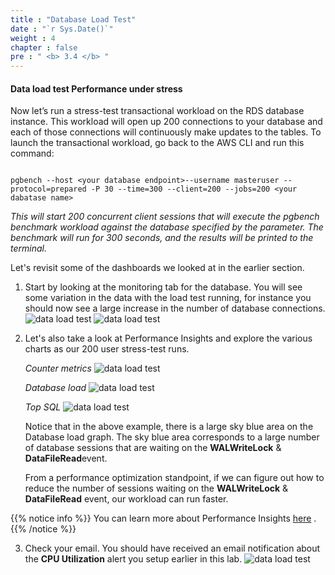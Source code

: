 ```yaml
---
title : "Database Load Test"
date : "`r Sys.Date()`"
weight : 4
chapter : false
pre : " <b> 3.4 </b> "
---
```


#### Data load test Performance under stress

Now let’s run a stress-test transactional workload on the RDS database instance. This workload will open up 200 connections to your database and each of those connections will continuously make updates to the tables. To launch the transactional workload, go back to the AWS CLI and run this command:

```

pgbench --host <your database endpoint>--username masteruser --protocol=prepared -P 30 --time=300 --client=200 --jobs=200 <your dabatase name>

```
*This will start 200 concurrent client sessions that will execute the pgbench benchmark workload against the database specified by the <your database name> parameter. The benchmark will run for 300 seconds, and the results will be printed to the terminal.*

Let's revisit some of the dashboards we looked at in the earlier section.

1. Start by looking at the monitoring tab for the database. You will see some variation in the data with the load test running, for instance you should now see a large increase in the number of database connections.
    ![data load test](/images/3/3-4/1.png)
    ![data load test](/images/3/3-4/2.png)

2. Let's also take a look at Performance Insights and explore the various charts as our 200 user stress-test runs.

    *Counter metrics*
    ![data load test](/images/3/3-4/3.png)

    *Database load*
    ![data load test](/images/3/3-4/4.png)

    *Top SQL*
    ![data load test](/images/3/3-4/5.png)

    Notice that in the above example, there is a large sky blue area on the Database load graph. The sky blue area corresponds to a large number of database sessions that are waiting on the **WALWriteLock** & **DataFileRead**event.

    From a performance optimization standpoint, if we can figure out how to reduce the number of sessions waiting on the **WALWriteLock** & **DataFileRead** event, our workload can run faster.

 {{% notice info %}}
You can learn more about Performance Insights [here](https://docs.aws.amazon.com/AmazonRDS/latest/UserGuide/USER_PerfInsights.UsingDashboard.html) .
    {{% /notice %}}

3. Check your email. You should have received an email notification about the **CPU Utilization** alert you setup earlier in this lab.
    ![data load test](/images/3/3-4/6.png)